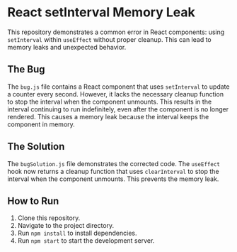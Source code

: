# React setInterval Memory Leak

This repository demonstrates a common error in React components: using `setInterval` within `useEffect` without proper cleanup. This can lead to memory leaks and unexpected behavior.

## The Bug
The `bug.js` file contains a React component that uses `setInterval` to update a counter every second.  However, it lacks the necessary cleanup function to stop the interval when the component unmounts. This results in the interval continuing to run indefinitely, even after the component is no longer rendered. This causes a memory leak because the interval keeps the component in memory.

## The Solution
The `bugSolution.js` file demonstrates the corrected code.  The `useEffect` hook now returns a cleanup function that uses `clearInterval` to stop the interval when the component unmounts. This prevents the memory leak.

## How to Run
1. Clone this repository.
2. Navigate to the project directory.
3. Run `npm install` to install dependencies.
4. Run `npm start` to start the development server.
